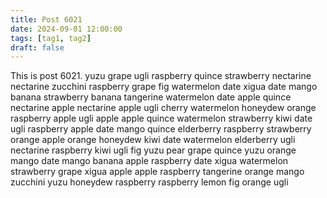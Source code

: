 ```yaml
---
title: Post 6021
date: 2024-09-01 12:00:00
tags: [tag1, tag2]
draft: false
---
```

This is post 6021.
yuzu
grape
ugli
raspberry
quince
strawberry
nectarine
nectarine
zucchini
raspberry
grape
fig
watermelon
date
xigua
date
mango
banana
strawberry
banana
tangerine
watermelon
date
apple
quince
nectarine
apple
nectarine
apple
ugli
cherry
watermelon
honeydew
orange
raspberry
apple
ugli
apple
apple
quince
watermelon
strawberry
kiwi
date
ugli
raspberry
apple
date
mango
quince
elderberry
raspberry
strawberry
orange
apple
orange
honeydew
kiwi
date
watermelon
elderberry
ugli
nectarine
raspberry
kiwi
ugli
fig
yuzu
pear
grape
quince
yuzu
orange
mango
date
mango
banana
apple
raspberry
date
xigua
watermelon
strawberry
grape
xigua
apple
apple
raspberry
tangerine
orange
mango
zucchini
yuzu
honeydew
raspberry
raspberry
lemon
fig
orange
ugli
